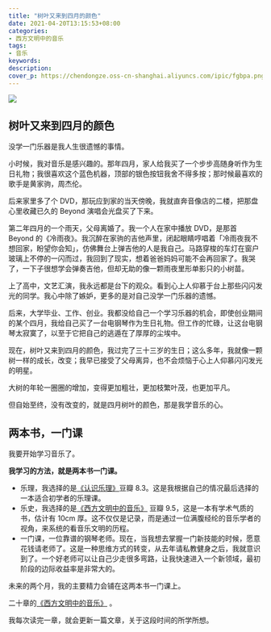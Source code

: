 ```yaml
---
title: "树叶又来到四月的颜色"
date: 2021-04-20T13:15:53+08:00
categories: 
- 西方文明中的音乐
tags:
- 音乐
keywords:
description: 
cover_p: https://chendongze.oss-cn-shanghai.aliyuncs.com/ipic/fgbpa.png
---
```


[《认识乐理》]:https://book.douban.com/subject/26825412/
[《西方文明中的音乐》]:https://book.douban.com/subject/25894807/
[联觉]:https://zh.wikipedia.org/wiki/%E8%81%94%E8%A7%89

![](https://chendongze.oss-cn-shanghai.aliyuncs.com/ipic/fgbpa.png)

## 树叶又来到四月的颜色

没学一门乐器是我人生很遗憾的事情。

小时候，我对音乐是感兴趣的。那年四月，家人给我买了一个步步高随身听作为生日礼物；我很喜欢这个蓝色机器，顶部的银色按钮我舍不得多按；那时候最喜欢的歌手是黄家驹，周杰伦。

后来家里多了个 DVD，那玩应到家的当天傍晚，我就直奔音像店的二楼，把那盘心里收藏已久的 Beyond 演唱会光盘买了下来。

第二年四月的一个雨天，父母离婚了。我一个人在家中播放 DVD，是那首 Beyond 的《冷雨夜》。我沉醉在家驹的吉他声里，闭起眼睛哼唱着「冷雨夜我不想回家，盼望你会知」，仿佛舞台上弹吉他的人是我自己。马路穿梭的车灯在窗户玻璃上不停的一闪而过，我回到了现实，想着爸爸妈妈可能不会再回家了。我哭了，一下子很想学会弹奏吉他，但却无助的像一颗雨夜里形单影只的小树苗。

上了高中，文艺汇演，我永远都是台下的观众。看到心上人仰慕于台上那些闪闪发光的同学。我心中除了嫉妒，更多的是对自己没学一门乐器的遗憾。

后来，大学毕业、工作、创业。我都没给自己一个学习乐器的机会，即使创业期间的某个四月，我给自己买了一台电钢琴作为生日礼物。但工作的忙碌，让这台电钢琴太寂寞了，以至于它把自己的逃遁在了厚厚的尘埃中。

现在，树叶又来到四月的颜色，我过完了三十三岁的生日；这么多年，我就像一颗树一样的成长，改变；我早已接受了父母离异，也不会烦恼于心上人仰慕闪闪发光的明星。

大树的年轮一圈圈的增加，变得更加粗壮，更加枝繁叶茂，也更加平凡。

但自始至终，没有改变的，就是四月树叶的颜色，那是我学音乐的心。


## 两本书，一门课

我要开始学习音乐了。

**我学习的方法，就是两本书一门课。**

* 乐理，我选择的是[《认识乐理》]豆瓣 8.3。这是我根据自己的情况最后选择的一本适合初学者的乐理课。
* 乐史，我选择的是[《西方文明中的音乐》] 豆瓣 9.5，这是一本有学术气质的书，估计有 10cm 厚。这不仅仅是记录，而是通过一位满腹经纶的音乐学者的视角，来系统的看音乐文明的历程。
* 一门课，一位靠谱的钢琴老师。现在，当我想去掌握一门新技能的时候，愿意花钱请老师了。这是一种思维方式的转变，从去年请私教健身之后，我就意识到了。一个好老师可以让自己少走很多弯路，让我快速进入一个新领域，最初阶段的边际收益率是非常大的。

未来的两个月，我的主要精力会铺在这两本书一门课上。

二十章的[《西方文明中的音乐》] 。
 
我每次读完一章，就会更新一篇文章，关于这段时间的所学所想。


